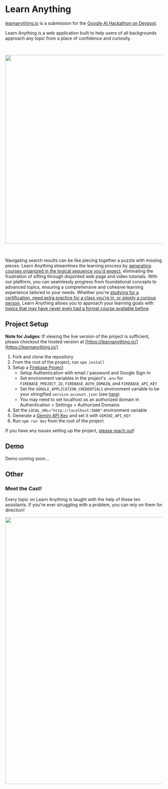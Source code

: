 # Learn Anything

<a href="https://learnanything.io">learnanything.io</a> is a submission for the <a href="https://googleai.devpost.com/">Google AI Hackathon on Devpost</a>.

Learn Anything is a web application built to help users of all backgrounds approach any topic from a place of confidence and curiosity.

<br/>
<p align="center">
  <img src="https://github.com/CapSnCrunch/learn-anything/assets/19574838/b0ff99d9-b3f3-4dd3-9d63-bd652ad3cb81" width="600">
</p>
<br/>

Navigating search results can be like piecing together a puzzle with missing pieces. Learn Anything streamlines the learning process by <ins>generating courses organized in the logical sequence you'd expect</ins>, eliminating the frustration of sifting through disjointed web page and video tutorials. With our platform, you can seamlessly progress from foundational concepts to advanced topics, ensuring a comprehensive and cohesive learning experience tailored to your needs. Whether you're <ins>studying for a certification, need extra practice for a class you're in, or simply a curious person</ins>, Learn Anything allows you to approach your learning goals with <ins>topics that may have never even had a formal course available before</ins>.

## Project Setup

**Note for Judges**: If viewing the live version of the project is sufficient, please checkout the hosted version at [https://learnanything.io/](https://learnanything.io/)

1. Fork and clone the repository
2. From the root of the project, run `npm install`
3. Setup a [Firebase Project](https://console.firebase.google.com/)
   - Setup Authentication with email / password and Google Sign-In
   - Set environment variables in the project's `.env` for `FIREBASE_PROJECT_ID`, `FIREBASE_AUTH_DOMAIN`, and `FIREBASE_API_KEY`
   - Set the `GOOGLE_APPLICATION_CREDENTIALS` environment variable to be your stringified `service-account.json` (see [here](https://firebase.google.com/support/guides/service-accounts))
   - You may need to set localhost as an authorized domain in Authentication > Settings > Authorized Domains
4. Set the `LOCAL_URL="http://localhost:3000"` environment variable
5. Generate a [Gemini API Key](https://ai.google.dev/gemini-api/docs/api-key) and set it with `GEMINI_API_KEY`
6. Run `npm run dev` from the root of the project

If you have any issues setting up the project, [please reach out](https://www.linkedin.com/in/samuel-perales/)!

## Demo
Demo coming soon...

## Other
### Meet the Cast!
Every topic on Learn Anything is taught with the help of these ten assistants. If you're ever struggling with a problem, you can rely on them for direction!

<p align="center">
  <img src="https://github.com/CapSnCrunch/learn-anything/assets/19574838/48b52072-0b14-4b08-9505-287e8f0b7dc4" width="850">
</p>
<br/>
